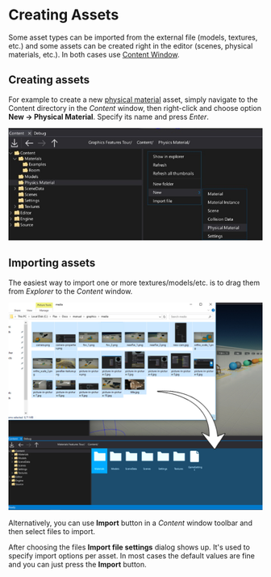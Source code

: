 # Creating Assets

Some asset types can be imported from the external file (models, textures, etc.) and some assets can be created right in the editor (scenes, physical materials, etc.). In both cases use [Content Window](../../editor/windows/content-window.md).

## Creating assets

For example to create a new [physical material](../../physics/physical-material.md) asset, simply navigate to the Content directory in the *Content* window, then right-click and choose option **New -> Physical Material**. Specify its name and press *Enter*.

![Create New Physical Material](../../physics/media/new-physical-material.jpg)

## Importing assets

The easiest way to import one or more textures/models/etc. is to drag them from *Explorer* to the *Content* window.

![Importing Textures](../../graphics/textures/media/import-texture.jpg)

Alternatively, you can use **Import** button in a *Content* window toolbar and then select files to import.

After choosing the files **Import file settings** dialog shows up. It's used to specify import options per asset. In most cases the default values are fine and you can just press the **Import** button.

